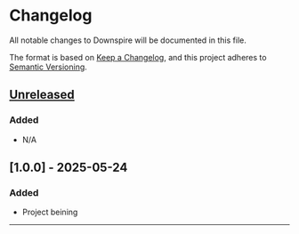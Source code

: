 # Changelog

All notable changes to Downspire will be documented in this file.

The format is based on [Keep a Changelog](https://keepachangelog.com/en/1.0.0/),
and this project adheres to [Semantic Versioning](https://semver.org/spec/v2.0.0.html).

## [Unreleased]

### Added
- N/A

## [1.0.0] - 2025-05-24
### Added
- Project beining

---

[Unreleased]: https://github.com/Ery0bay/downspire/compare/v0.1.0...HEAD
[0.1.0]: https://github.com/Ery0bay/downspire/releases/tag/v0.1.0
